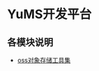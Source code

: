 # YuMS开发平台



## 各模块说明
- [oss对象存储工具集](https://github.com/chenjy1991/yums-starter/blob/master/doc/oss-starter.md)